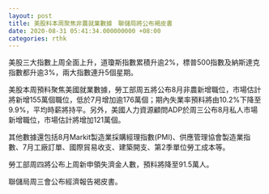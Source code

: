 ```yaml
---
layout: post
title: 美股料本周聚焦非農就業數據　聯儲局將公布褐皮書
date: 2020-08-31 05:41:34.000000000 +08:00
categories: rthk
---
```


美股三大指數上周全面上升，道瓊斯指數累積升逾2%，標普500指數及納斯達克指數都升逾3%，兩大指數連升5個星期。

美股本周預料聚焦美國就業數據，勞工部周五將公布8月非農新增職位，市場估計將新增155萬個職位，低於7月增加逾176萬個；期內失業率預料將由10.2%下降至9.9%，平均時薪將持平。另外，美國人力資源顧問ADP於周三公布8月私人市場新增職位，市場估計將增加121萬個。

其他數據還包括8月Markit製造業採購經理指數(PMI)、供應管理協會製造業指數、7月工廠訂單、國際貿易收支、建築開支、第2季單位勞工成本等。

勞工部周四將公布上周新申領失濟金人數，預料將降至91.5萬人。

聯儲局周三會公布經濟報告褐皮書。
